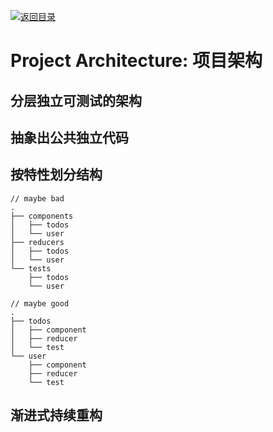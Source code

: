 [![返回目录](https://parg.co/UYp)](https://github.com/wxyyxc1992/Web-Series/)

# Project Architecture: 项目架构

## 分层独立可测试的架构

## 抽象出公共独立代码

## 按特性划分结构

```
// maybe bad
.
├── components
│   ├── todos
│   └── user
├── reducers
│   ├── todos
│   └── user
└── tests
    ├── todos
    └── user

// maybe good
.
├── todos
│   ├── component
│   ├── reducer
│   └── test
└── user
    ├── component
    ├── reducer
    └── test
```

## 渐进式持续重构
